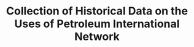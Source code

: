 ---
layout: default
cost: None
description: ' The research project CH.DUPIN (Collection of Historical Data on the
  Uses of Petroleum International Network) aims at gathering historical data on oil
  consumption for many countries.


  The current dataset contains yearly information on oil consumption, oil consumption
  per capita and oil consumption per unit of GDP for 16 OECD countries from 1890.'
last_edit: 07/14/2022, 10:48:58
location: http://www.longtermproductivity.com/chdupin/
maintained_by: Antonin Bergeaud
record_creation_timestamp: 08/16/2021, 14:36:05
related_projects:
  similar:
  - chembl
shortname: uses_of_petroleum
tags:
- petroleum
- oil consumption
terms_of_use: 'You are free to use the data for non-commercial use. We only ask you
  to cite the associated articles:

  Oil data: Bergeaud and Lepetit (2020): Research program CH.DUPIN, a short note (link)

  GDP data: Bergeaud, A., Cette, G. and Lecat, R. (2016): "Productivity Trends in
  Advanced Countries between 1890 and 2012," Review of Income and Wealth, vol. 62(3),
  pages 420–444.'
timeframe: 1890-2012
title: Collection of Historical Data on the Uses of Petroleum International Network
uuid: 410dd9de-2520-4f57-a409-0ade7ec11b65
---